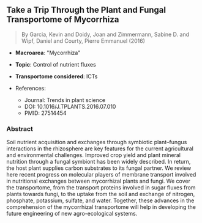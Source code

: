 ## Take a Trip Through the Plant and Fungal Transportome of Mycorrhiza

> By Garcia, Kevin and Doidy, Joan and Zimmermann, Sabine D. and Wipf, Daniel and Courty, Pierre Emmanuel (2016)

- **Macroarea**: "Mycorrhiza"
- **Topic**: Control of nutrient fluxes
- **Transportome considered**: ICTs

- References:
  - Journal: Trends in plant science
  - DOI: 10.1016/J.TPLANTS.2016.07.010
  - PMID: 27514454

### Abstract

Soil nutrient acquisition and exchanges through symbiotic plant–fungus interactions in the rhizosphere are key features for the current agricultural and environmental challenges. Improved crop yield and plant mineral nutrition through a fungal symbiont has been widely described. In return, the host plant supplies carbon substrates to its fungal partner. We review here recent progress on molecular players of membrane transport involved in nutritional exchanges between mycorrhizal plants and fungi. We cover the transportome, from the transport proteins involved in sugar fluxes from plants towards fungi, to the uptake from the soil and exchange of nitrogen, phosphate, potassium, sulfate, and water. Together, these advances in the comprehension of the mycorrhizal transportome will help in developing the future engineering of new agro-ecological systems.
